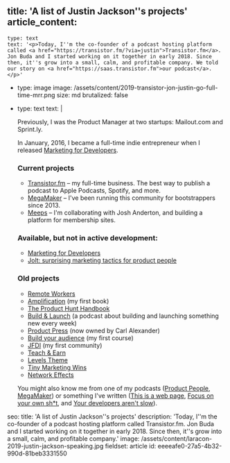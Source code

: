 title: 'A list of Justin Jackson''s projects'
article_content:
  -
    type: text
    text: '<p>Today, I''m the co-founder of a podcast hosting platform called <a href="https://transistor.fm/?via=justin">Transistor.fm</a>. Jon Buda and I started working on it together in early 2018. Since then, it''s grow into a small, calm, and profitable company. We told our story on <a href="https://saas.transistor.fm">our podcast</a>.</p>'
  -
    type: image
    image: /assets/content/2019-transistor-jon-justin-go-full-time-mrr.png
    size: md
    brutalized: false
  -
    type: text
    text: |
      <p>Previously, I was the Product Manager at two startups: Mailout.com and Sprint.ly.
      
      In January, 2016, I became a full-time indie entrepreneur when I released <a href="https://devmarketing.xyz">Marketing for Developers</a>.</p><h3>Current projects</h3><ul><li><a href="https://transistor.fm/?via=justin">Transistor.fm</a> – my full-time business. The best way to publish a podcast to Apple Podcasts, Spotify, and more.</li><li><a href="https://megamaker.co">MegaMaker</a> – I've been running this community for bootstrappers since 2013.</li><li><a href="https://meeps.app">Meeps</a> – I'm collaborating with Josh Anderton, and building a platform for membership sites.<br></li></ul><h3>Available, but not in active development:</h3><ul><li><a href="https://devmarketing.xyz">Marketing for Developers</a></li><li><a href="https://justinjackson.ca/jolt">Jolt: surprising marketing tactics for product people</a></li></ul><h3>Old projects</h3><ul><li><a href="http://remoteworkers.club">Remote Workers</a></li><li><a href="https://gumroad.com/l/amplification">Amplification</a> (my first book)</li><li><a href="https://gumroad.com/l/producthunt">The Product Hunt Handbook</a></li><li><a href="http://buildandlaunch.net/">Build &amp; Launch</a> (a podcast about building and launching something new every week)</li><li><a href="http://productpress.me">Product Press</a> (now owned by Carl Alexander)</li><li><a href="https://justinjackson.ca/audiencecourse/">Build your audience</a> (my first course)</li><li><a href="https://justinjackson.ca/jfdi/campfire/">JFDI</a> (my first community)</li><li><a href="https://justinjackson.ca/teach">Teach &amp; Earn</a></li><li><a href="http://levelstheme.com/">Levels Theme</a></li><li><a href="https://tinymarketingwins.com/">Tiny Marketing Wins</a></li><li><a href="http://networkeffects.me/">Network Effects</a></li></ul><p>
      
      You might also know me from one of my podcasts (<a href="http://productpeople.tv">Product People</a>, <a href="http://megamaker.co">MegaMaker</a>) or something I've written (<a href="http://justinjackson.ca/words.html">This is a web page</a>, <a href="https://justinjackson.ca/focus-on-your-own-shit/">Focus on your own sh*t</a>, and <a href="https://sprint.ly/blog/your-developers-arent-slow/">Your developers aren't slow</a>).
      </p>
seo:
  title: 'A list of Justin Jackson''s projects'
  description: 'Today, I''m the co-founder of a podcast hosting platform called Transistor.fm. Jon Buda and I started working on it together in early 2018. Since then, it''s grow into a small, calm, and profitable company.'
  image: /assets/content/laracon-2019-justin-jackson-speaking.jpg
fieldset: article
id: eeeeafe0-27a5-4b32-990d-81beb3331550
